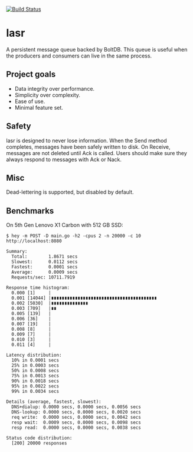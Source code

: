 [![Build Status](https://api.travis-ci.org/echlebek/lasr.svg)](https://api.travis-ci.org/echlebek/lasr)

# lasr
A persistent message queue backed by BoltDB. This queue is useful when the producers and consumers can live in the same process.

Project goals
-------------
  * Data integrity over performance.
  * Simplicity over complexity.
  * Ease of use.
  * Minimal feature set.

Safety
------
lasr is designed to never lose information. When the Send method completes, messages have been safely written to disk. On Receive, messages are not deleted until Ack is called. Users should make sure they always respond to messages with Ack or Nack.

Misc
----
Dead-lettering is supported, but disabled by default.

Benchmarks
----------

On 5th Gen Lenovo X1 Carbon with 512 GB SSD:

`$ hey -m POST -D main.go -h2 -cpus 2 -n 20000 -c 10 http://localhost:8080`

```
Summary:
  Total:        1.8671 secs
  Slowest:      0.0112 secs
  Fastest:      0.0001 secs
  Average:      0.0009 secs
  Requests/sec: 10711.7919

Response time histogram:
  0.000 [1]     |
  0.001 [14044] |∎∎∎∎∎∎∎∎∎∎∎∎∎∎∎∎∎∎∎∎∎∎∎∎∎∎∎∎∎∎∎∎∎∎∎∎∎∎∎∎
  0.002 [5030]  |∎∎∎∎∎∎∎∎∎∎∎∎∎∎
  0.003 [709]   |∎∎
  0.005 [139]   |
  0.006 [36]    |
  0.007 [19]    |
  0.008 [8]     |
  0.009 [7]     |
  0.010 [3]     |
  0.011 [4]     |

Latency distribution:
  10% in 0.0001 secs
  25% in 0.0003 secs
  50% in 0.0008 secs
  75% in 0.0013 secs
  90% in 0.0018 secs
  95% in 0.0022 secs
  99% in 0.0034 secs

Details (average, fastest, slowest):
  DNS+dialup: 0.0000 secs, 0.0000 secs, 0.0056 secs
  DNS-lookup: 0.0000 secs, 0.0000 secs, 0.0020 secs
  req write:  0.0000 secs, 0.0000 secs, 0.0042 secs
  resp wait:  0.0009 secs, 0.0000 secs, 0.0098 secs
  resp read:  0.0000 secs, 0.0000 secs, 0.0038 secs

Status code distribution:
  [200]	20000 responses
```
